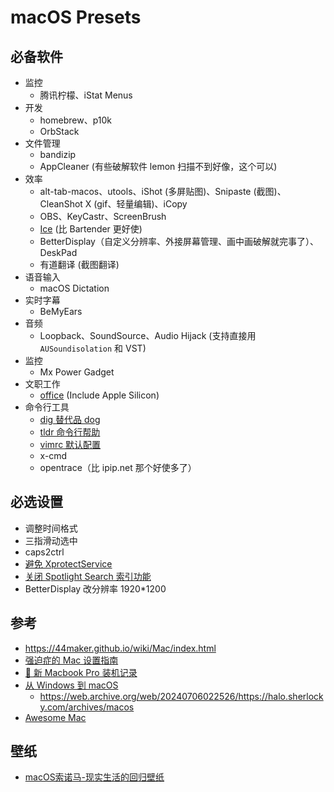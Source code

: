 # macOS Presets

## 必备软件
- 监控
  - 腾讯柠檬、iStat Menus
- 开发
  - homebrew、p10k
  - OrbStack
- 文件管理
  - bandizip
  - AppCleaner (有些破解软件 lemon 扫描不到好像，这个可以)
- 效率
  - alt-tab-macos、utools、iShot (多屏贴图)、Snipaste (截图)、CleanShot X (gif、轻量编辑)、iCopy
  - OBS、KeyCastr、ScreenBrush
  - [Ice](https://github.com/jordanbaird/Ice) (比 Bartender 更好使)
  - BetterDisplay（自定义分辨率、外接屏幕管理、画中画破解就完事了）、DeskPad
  - 有道翻译 (截图翻译)
- 语音输入
  - macOS Dictation
- 实时字幕
  - BeMyEars
- 音频
  - Loopback、SoundSource、Audio Hijack (支持直接用 `AUSoundisolation` 和 VST)
- 监控
  - Mx Power Gadget
- 文职工作
  - [office](https://github.com/alsyundawy/Microsoft-Office-For-MacOS) (Include Apple Silicon)
- 命令行工具
  - [dig 替代品 dog](https://github.com/ogham/dog)
  - [tldr 命令行帮助](https://github.com/tldr-pages/tldr)
  - [vimrc 默认配置](https://github.com/amix/vimrc)
  - x-cmd
  - opentrace（比 ipip.net 那个好使多了）

## 必选设置
- 调整时间格式
- 三指滑动选中
- caps2ctrl
- [避免 XprotectService](https://catcoding.me/p/apple-perf/)
- [关闭 Spotlight Search 索引功能](https://blog.csdn.net/hadues/article/details/127889004)
- BetterDisplay 改分辨率 1920*1200

## 参考
- https://44maker.github.io/wiki/Mac/index.html
- [强迫症的 Mac 设置指南](https://github.com/macdao/ocds-guide-to-setting-up-mac)
- [📝 新 Macbook Pro 装机记录](https://www.rustc.cloud/mac-install)
- [从 Windows 到 macOS](https://halo.sherlocky.com/archives/macos)
  - https://web.archive.org/web/20240706022526/https://halo.sherlocky.com/archives/macos
- [Awesome Mac](https://github.com/jaywcjlove/awesome-mac/blob/master/README-zh.md)

## 壁纸
- [macOS索诺马-现实生活的回归壁纸](https://www.dylanmcd.com/blog/macos-sonoma-wallpapers/)
